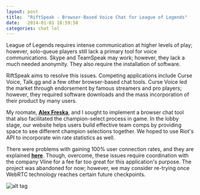 ```yaml
---
layout: post
title:  "RiftSpeak - Browser-Based Voice Chat for League of Legends"
date:   2014-01-01 18:59:58
categories: chat lol
---
```




League of Legends requires intense communication at higher levels of play; however, solo-queue players still lack a primary tool for voice communications. Skype and TeamSpeak may work; however, they lack a much needed anonymity. They also require the installation of software.

RiftSpeak aims to resolve this issues. Competing applications include Curse Voice, Talk.gg and a few other browser-based chat tools. Curse Voice led the market through endorsement by famous streamers and pro players; however, they required software downloads and the mass incorporation of their product by many users.

My roomate, [**Alex Freska**][alex], and I sought to implement a browser chat tool that also facilitated the champion-select process in game. In the lobby stage, our website helps users build effective team comps by providing space to see different champion selections together. We hoped to use Riot's API to incorporate win rate statistics as well. 

There were problems with gaining 100% user connection rates, and they are explained [**here**][noob]. Though, overcome, these issues require coordination with the company Vline for a fee far too great for this application's purpose. The project was abandoned for now; however, we may consider re-trying once WebRTC technology reaches certain future checkpoints.

![alt tag](https://dl.dropboxusercontent.com/u/89098211/riftspeak.png)

[alex]: https://alexfreska.com
[noob]: https://alexfreska.svbtle.com/webrtc-not-quite-magic
